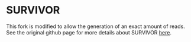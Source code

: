 # SURVIVOR

This fork is modified to allow the generation of an exact amount of reads.
See the original github page for more details about SURVIVOR [here](https://github.com/ITBE-Lab/SURVIVOR "SURVIVOR github").
